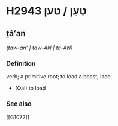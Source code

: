 # H2943 טָעַן / טען

## ṭâʻan

_(taw-an' | taw-AN | ta-AN)_

### Definition

verb; a primitive root; to load a beast; lade.

- (Qal) to load
### See also

[[G1072]]

